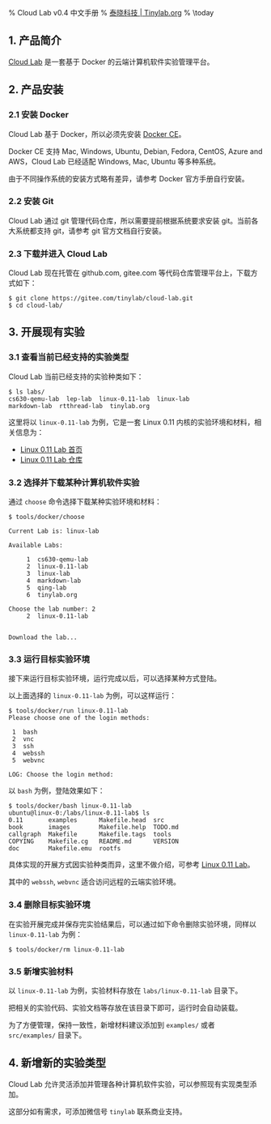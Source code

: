 % Cloud Lab v0.4 中文手册
% [泰晓科技 | Tinylab.org](http://tinylab.org)
% \today

## 1. 产品简介

[Cloud Lab](http://tinylab.org/cloud-lab) 是一套基于 Docker 的云端计算机软件实验管理平台。

## 2. 产品安装

### 2.1 安装 Docker

Cloud Lab 基于 Docker，所以必须先安装 [Docker CE](https://store.docker.com/search?type=edition&offering=community)。

Docker CE 支持 Mac, Windows, Ubuntu, Debian, Fedora, CentOS, Azure and AWS，Cloud Lab 已经适配 Windows, Mac, Ubuntu 等多种系统。

由于不同操作系统的安装方式略有差异，请参考 Docker 官方手册自行安装。

### 2.2 安装 Git

Cloud Lab 通过 git 管理代码仓库，所以需要提前根据系统要求安装 git。当前各大系统都支持 git，请参考 git 官方文档自行安装。

### 2.3 下载并进入 Cloud Lab

Cloud Lab 现在托管在 github.com, gitee.com 等代码仓库管理平台上，下载方式如下：

    $ git clone https://gitee.com/tinylab/cloud-lab.git
    $ cd cloud-lab/

## 3. 开展现有实验

### 3.1 查看当前已经支持的实验类型

Cloud Lab 当前已经支持的实验种类如下：

    $ ls labs/
    cs630-qemu-lab  lep-lab  linux-0.11-lab  linux-lab
    markdown-lab  rtthread-lab  tinylab.org

这里将以 `linux-0.11-lab` 为例，它是一套 Linux 0.11 内核的实验环境和材料，相关信息为：

* [Linux 0.11 Lab 首页](https://tinylab.org/linux-0.11-lab)
* [Linux 0.11 Lab 仓库](https://gitee.com/tinylab/linux-0.11-lab)

### 3.2 选择并下载某种计算机软件实验

通过 `choose` 命令选择下载某种实验环境和材料：

    $ tools/docker/choose

    Current Lab is: linux-lab

    Available Labs:

         1	cs630-qemu-lab
         2	linux-0.11-lab
         3	linux-lab
         4	markdown-lab
         5	qing-lab
         6	tinylab.org

    Choose the lab number: 2
         2	linux-0.11-lab


    Download the lab...

### 3.3 运行目标实验环境

接下来运行目标实验环境，运行完成以后，可以选择某种方式登陆。

以上面选择的 `linux-0.11-lab` 为例，可以这样运行：

    $ tools/docker/run linux-0.11-lab
    Please choose one of the login methods:

     1	bash
     2	vnc
     3	ssh
     4	webssh
     5	webvnc

    LOG: Choose the login method:

以 `bash` 为例，登陆效果如下：

    $ tools/docker/bash linux-0.11-lab
    ubuntu@linux-0:/labs/linux-0.11-lab$ ls
    0.11       examples      Makefile.head  src
    book       images        Makefile.help  TODO.md
    callgraph  Makefile      Makefile.tags  tools
    COPYING    Makefile.cg   README.md      VERSION
    doc        Makefile.emu  rootfs

具体实现的开展方式因实验种类而异，这里不做介绍，可参考 [Linux 0.11 Lab](http://tinylab.org/linux-0.11-lab)。

其中的 `webssh`, `webvnc` 适合访问远程的云端实验环境。

### 3.4 删除目标实验环境

在实验开展完成并保存完实验结果后，可以通过如下命令删除实验环境，同样以 `linux-0.11-lab` 为例：

    $ tools/docker/rm linux-0.11-lab

### 3.5 新增实验材料

以 `linux-0.11-lab` 为例，实验材料存放在 `labs/linux-0.11-lab` 目录下。

把相关的实验代码、实验文档等存放在该目录下即可，运行时会自动装载。

为了方便管理，保持一致性，新增材料建议添加到 `examples/` 或者 `src/examples/` 目录下。

## 4. 新增新的实验类型

Cloud Lab 允许灵活添加并管理各种计算机软件实验，可以参照现有实现类型添加。

这部分如有需求，可添加微信号 `tinylab` 联系商业支持。
